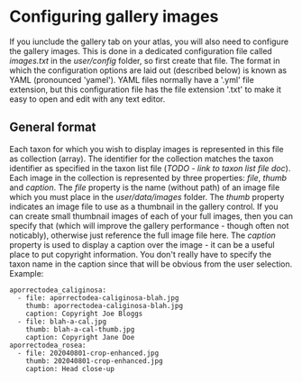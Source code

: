 # Configuring gallery images
If you iunclude the gallery tab on your atlas, you will also need to configure the gallery images. This is done in a dedicated configuration file called *images.txt* in the *user/config* folder, so first create that file. The format in which the configuration options are laid out (described below) is known as YAML (pronounced 'yamel'). YAML files normally have a '.yml' file extension, but this configuration file has the file extension '.txt' to make it easy to open and edit with any text editor.

## General format
Each taxon for which you wish to display images is represented in this file as collection (array). The identifier for the collection matches the taxon identifier as specified in the taxon list file (*TODO - link to taxon list file doc*). Each image in the collection is represented by three properties: *file*, *thumb* and *caption*. The *file* property is the name (without path) of an image file which you must place in the *user/data/images* folder. The *thumb* property indicates an image file to use as a thumbnail in the gallery control. If you can create small thumbnail images of each of your full images, then you can specify that (which will improve the gallery performance - though often not noticably), otherwise just reference the full image file here. The *caption* property is used to display a caption over the image - it can be a useful place to put copyright information. You don't really have to specify the taxon name in the caption since that will be obvious from the user selection. Example:
```
aporrectodea_caliginosa:
  - file: aporrectodea-caliginosa-blah.jpg
    thumb: aporrectodea-caliginosa-blah.jpg
    caption: Copyright Joe Bloggs
  - file: blah-a-cal.jpg
    thumb: blah-a-cal-thumb.jpg
    caption: Copyright Jane Doe
aporrectodea_rosea:
  - file: 202040801-crop-enhanced.jpg
    thumb: 202040801-crop-enhanced.jpg
    caption: Head close-up
```


